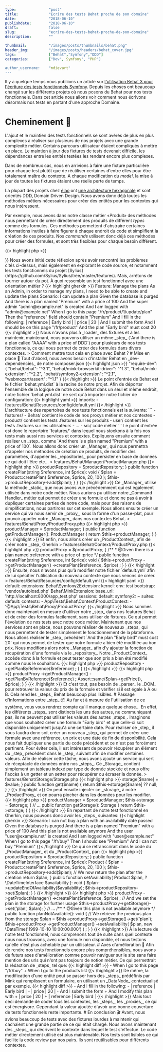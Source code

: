 ```yaml
---
type:               "post"
title:              "Ecrire des tests Behat proche de son domaine"
date:               "2018-06-10"
publishdate:        "2018-06-10"
draft:              false
slug:               "ecrire-des-tests-behat-proche-de-son-domaine"
description:        ""

thumbnail:          "/images/posts/thumbnails/behat.png"
header_img:         "/images/posts/headers/behat_cover.jpg"
tags:               ["Behat","Symfony","DDD"]
categories:         ["Dev", Symfony", "PHP"]

author_username:    "ndievart"
---
```


Il y a quelque temps nous publiions un article sur [l'utilisation Behat 3 pour l'écriture des tests fonctionnels Symfony](/fr/dev/behat-3-pour-vos-tests-fonctionnels/). Depuis les choses ont beaucoup changé sur les différents projets où nous posons du Behat pour nos tests fonctionnels.
Dans cet article nous allons voir comment nous écrivons désormais nos tests en partant d'une approche Domaine.

# Cheminement 📖

L'ajout et le maintien des tests fonctionnels se sont avérés de plus en plus complexes à réaliser sur plusieurs de nos projets avec une grande complexité métier. Certains parcours utilisateur étaient compliqués à mettre en place. Le maintien à jour des fixtures de tests devenait difficile, les dépendances entre les entités testées les rendant encore plus complexes.

Dans de nombreux cas, nous en arrivions à faire une fixture particulière pour chaque test plutôt que de réutiliser certaines d'entre elles pour être totalement maître du contexte. A chaque modification du _model_, la mise à jour de toutes les fixtures étaient une réelle perte de temps.

La plupart des projets chez [élao](https://www.elao.com) ont [une architecture hexagonale](/fr/dev/architecture-hexagonale-symfony) et sont orientés DDD, Domain Driven Design. Nous avons donc déjà toutes les méthodes métiers nécessaires pour créer des entités pour les contextes qui nous intéressent.

Par exemple, nous avons dans notre classe métier «Produit» des méthodes nous permettant de créer directement des produits de différent _types_ comme des formules. Ces méthodes permettent d'abstraire certaines informations inutiles à faire figurer à chaque endroit du code et simplifient la création de ces produits.
Nos _commands_ utilisent donc déjà ces méthodes pour créer des formules, et sont très flexibles pour chaque besoin différent.

{{< highlight php >}}
<?php

class Product
{
  public const TYPE_PLAN = 'plan';

  public static function createPlan(
      string $reference,
      int $price,
      float $vat,
      int $stock
  ) {
      return new self(
        self::TYPE_PLAN,
        $reference,
        $price,
        $vat,
        $stock,
        new \DateTime()
      );
  }
}
{{< /highlight >}}

Nous avons initié cette réflexion après avoir rencontré les problèmes cités ci-dessus, mais également en explorant le code source, et notamment les tests fonctionnels du projet [Sylius](https://github.com/Sylius/Sylius/tree/master/features).

Mais, arrêtons de tourner autour du pot. À quoi ressemble un test fonctionnel avec une orientation métier ?

{{< highlight gherkin >}}
Feature: Manage the plans
  As an Admin, in order to manage my plans, I need to be able to create and update the plans

  Scenario: I can update a plan
    Given the database is purged
    And there is a plan named "Premium" with a price of 100
    And the super admin "admin@example.net" is created
    And I am logged with "admin@example.net"
    When I go to this page "/fr/product/1/update/plan"
    Then the "reference" field should contain "Premium"
    And I fill in the following:
      | reference | Early bird |
      | price     | 20         |
    And I submit the form
    And I should be on this page "/fr/product"
    And the plan "Early bird" must cost 20
{{< /highlight >}}

Nous n'avons plus à _loader_ des fixtures et à les maintenir, maintenant, nous pouvons utiliser un même _step_ (`And there is a plan called "AAAA" with a price of DDD`) pour plusieurs de nos tests fonctionnels, ce qui nous permet de créer des formules dans divers contextes.

> Comment mettre tout cela en place avec Behat ?

# Mise en place 🔧

Tout d'abord, nous avons besoin d'installer Behat en _dev-dependencies_ de notre composer.json

{{< highlight json >}}
"require-dev": {
    "behat/behat": "^3.1",
    "behat/mink-browserkit-driver": "^1.3",
    "behat/mink-extension": "^2.2",
    "behat/symfony2-extension": "^2.1",
    "webmozart/assert": "^1.1"
}
{{< /highlight >}}

Le point d'entrée de Behat est le fichier `behat.yml.dist` à la racine de notre projet. Afin de déporter l'ensemble de la logique de notre code Behat dans un seul et même endroit, notre fichier `behat.yml.dist` ne sert qu'à importer notre fichier de configuration:


{{< highlight yaml >}}
imports:
  - features/Behat/Resources/config/default.yml
{{< /highlight >}}

L'architecture des repertoires de nos tests fonctionnels est la suivante:

```
- features/
    - Behat/ contient le code de nos proxys métier et nos contextes
    - product/ contient les tests .features sur les produits
    - user/ contient les tests .features sur les utilisateurs
    - ...
- src/ code métier
```

Le point d'entrée est donc le repertoire `features/` dans lequel nous stockons à la fois nos tests mais aussi nos services et contextes.

Expliquons ensuite comment réaliser un _step_ comme `And there is a plan named "Premium" with a price of 100`.

Nous allons donc créer un _Manager_ qui nous permettra d'appeler nos méthodes de création de produits, de modifier des paramètres, d'appeler les _repositories_ pour persister en base de données ce qui doit l'être etc...

> features/Behat/Manager/ProductManager.php

{{< highlight php >}}
<?php

namespace App\Tests\Behat\Manager;

class ProductManager
{
    private $productRepository;

    public function __construct(
        ProductRepositoryInterface $productRepository
    ) {
        $this->productRepository = $productRepository;
    }

    public function createPlan(string $reference, int $price): void
    {
         $plan = Product::createPlan(
            $reference,
            $price,
            20,
            100
        );

        $this->productRepository->add($plan);
    }
}
{{< /highlight >}}

Ce _Manager_ utilise la méthode _static_ que nous avons vue précédemment qui est également utilisée dans notre code métier. Nous aurions pu utiliser notre _Command Handler_ métier qui permet de créer une formule et donc ne pas à avoir à dupliquer certaines parties de notre code, mais pour des raisons de simplifications, nous partirons sur cet exemple.

Nous allons ensuite créer un service qui va nous servir de _proxy_, sous la forme d'un passe-plat, pour pouvoir appeler notre _Manager_ dans nos contextes Behat.

> features/Behat/Proxy/ProductProxy.php

{{< highlight php >}}
<?php

namespace App\Tests\Behat\Proxy;

class ProductProxy
{
    private $productManager;

    public function __construct(
        ProductManager $productManager
    ) {
        $this->productManager = $productManager;
    }

    public function getProductManager(): ProductManager
    {
         return $this->productManager;
    }
}
{{< /highlight >}}

Et enfin, nous allons créer un _ProductContext_ afin de créer notre _step_ Gherkin

> features/Behat/Context/ProductProxy.php

{{< highlight php >}}
<?php

namespace App\Tests\Behat\Context;

use Behat\Behat\Context\Context;

class ProductContext implements Context
{
    private $productProxy;

    public function __construct(
        ProductProxy $productProxy
    ) {
        $this->productProxy = $productProxy;
    }

    /**
     * @Given there is a plan named :reference with a price of :price
     */
    public function createPlan(string $reference, int $price): void
    {
        $this->productProxy
            ->getProductManager()
            ->createPlan($reference, $price)
        ;
    }
}
{{< /highlight >}}

Ensuite, nous n'avons plus qu'à modifier notre fichier `default.yml` afin de lui spécifier l'utilisation du nouveau contexte que nous venons de créer.

> features/Behat/Resources/config/default.yml

{{< highlight yaml >}}
default:
    extensions:
        Behat\Symfony2Extension:
            kernel:
               env: test
               bootstrap: 'vendor/autoload.php'
        Behat\MinkExtension:
            base_url:  'http://localhost:8000/app_test.php'
            sessions:
                default:
                    symfony2: ~
    suites:
        default:
            contexts:
                - App\Tests\Behat\Context\ProductContext:
                    - '@App\Tests\Behat\Proxy\ProductProxy'
{{< /highlight >}}

Nous sommes donc maintenant en mesure d'utiliser notre _step_ dans nos features Behat et de créer des formules facilement, sans utiliser de fixtures. Ce qui permet l'évolution de nos tests avec notre code métier.

Maintenant que nos services sont en place, nous pouvons réaliser de nouveaux _steps_ qui nous permettent de tester simplement le fonctionnement de la plateforme.
Nous allons réaliser le _step_ précédent `And the plan "Early bird" must cost 20` qui nous permet de tester que notre formule a bien été modifiée au bon prix.

Nous modifions alors notre _Manager_ afin d'y ajouter la fonction de récupération d'une formule via le _repository_. Notre _ProductContext_ accède donc à la formule et peut tester que son prix a bien été modifié comme nous le souhaitons.

{{< highlight php >}}
<?php

namespace App\Tests\Behat\Manager;

class ProductManager
{
    // ...

    public function getPlanByReference(string $reference): Product
    {
        return $this->productRepository
            ->getPlanByReference($reference)
        ;
    }
}
{{< /highlight >}}

{{< highlight php >}}
<?php

namespace App\Tests\Behat\Context;

use Behat\Behat\Context\Context;
use Webmozart\Assert\Assert;

class ProductContext implements Context
{
    // ..

    /**
     * @Given the plan :reference must cost :price
     */
    public function thePlanMustCost(string $reference, int $price)
    {
        $plan = $this->productProxy
            ->getProductManager()
            ->getPlanByReference($reference)
        ;

        Assert::same($plan->getPrice(), $price);
    }
}
{{< /highlight >}}

Et c'est tout, pas besoin de _parser_ le _DOM_ pour retrouver la valeur du prix de la formule et vérifier si il est égale à A ou B. Cela rend les _steps_ Behat beaucoup plus lisibles.

# Passage d'informations entre _step_ 📦

Au fur et à mesure de l'utilisation de ce système, vous vous rendrez compte qu'il manque quelque chose... En effet, les différents _steps_ sont distincts les uns des autres, ne communiquant pas, ils ne peuvent pas utiliser les valeurs des autres _steps_.
Imaginons que vous souhaitez créer une formule "Early bird" et que celle-ci soit disponible uniquement jusqu'à une certaine date. Pour réaliser ce _step_ il vous faudra donc soit créer un nouveau _step_ qui permet de créer une formule avec une référence, un prix et une date de fin de disponibilité. Cela nous fait dupliquer une partie du code précédent et ce n'est pas forcément pertinent.

Pour éviter cela, il est intéresant de pouvoir récupérer un élément du _step_ précédent dans le _step_ suivant afin de modifier certaines valeurs.

Afin de réaliser cette tâche, nous avons ajouté un service qui sert de réceptacle de données entre nos _steps_.
Ce _Storage_ contient simplement un tableau indexé par type de donnée stockée et nous offre l'accès à un getter et un setter pour récupérer ou écraser la donnée.

> features/Behat/Storage/Storage.php

{{< highlight php >}}
<?php

namespace App\Tests\Behat\Storage;

class Storage
{
    /** @var array */
    private $storage;

    public function set(string $name, $value): void
    {
        $this->storage[$name] = $value;
    }

    public function get($name)
    {
        return $this->storage[$name] ?? null;
    }
}
{{< /highlight >}}

On peut ensuite injecter ce _storage_ à notre _ProductProxy_ et on pourra piocher dans les données pour les modifier.

{{< highlight php >}}
<?php

namespace App\Tests\Behat\Proxy;

class ProductProxy
{
    private $productManager;
    private $storage

    public function __construct(
        ProductManager $productManager,
        Storage $storage
    ) {
        $this->productManager = $productManager;
        $this->storage = $storage;
    }

    // ...

    public function getStorage(): Storage
    {
         return $this->storage;
    }
}
{{< /highlight >}}

En repartant de notre test fonctionnel en Gherkin, nous pouvons donc avoir les _steps_ suivantes:

{{< highlight gherkin >}}
  Scenario: I can not buy a plan with an availability date passed
    Given the database is purged
    And there is a plan named "Premium" with a price of 100
    And this plan is not available anymore
    And the user "user@example.net" is created
    And I am logged with "user@example.net"
    When I go to this page "/fr/buy"
    Then I should see "Premium"
    And I can not buy "Premium"
{{< /highlight >}}

Ce qui se retranscrirait dans le code du _ProductManager_ et du _ProductContext_ par:

{{< highlight php >}}
<?php

namespace App\Tests\Behat\Manager;

class ProductManager
{
    private $productRepository;

    public function __construct(
        ProductRepositoryInterface $productRepository
    ) {
        $this->productRepository = $productRepository;
    }

    public function createPlan(string $reference, int $price): Product
    {
         $plan = Product::createPlan(
            $reference,
            $price,
            20,
            100
        );

        $this->productRepository->add($plan);

        // We now return the plan after the creation
        return $plan;
    }

    public function setAvailability(
        Product $plan,
        ?\DateTimeInterface $availability
    ): void {
        $plan->updateEndOfAvailability($availability);

        $this->productRepository->set($plan);
    }
}
{{< /highlight >}}

{{< highlight php >}}
<?php

namespace App\Tests\Behat\Context;

use Behat\Behat\Context\Context;
use Webmozart\Assert\Assert;

class ProductContext implements Context
{
    /**
     * @Given there is a plan named :reference with a price of :price
     */
    public function createPlan(string $reference, int $price): void
    {
        // We receive the return of the createPlan function
        $plan = $this->productProxy
            ->getProductManager()
            ->createPlan($reference, $price)
        ;

        // And we set the plan in the storage for further usage
        $this->productProxy->getStorage()->set('plan', $plan);
    }

    // ...

    /**
     * @Given this plan is not available anymore
     */
    public function planNotAvailable(): void
    {
        // We retrieve the previous plan from the storage
        $plan = $this->productProxy->getStorage()->get('plan');

        $this->productProxy
            ->getProductManager()
            ->setAvailability(
                $plan,
                new \DateTime('1999-10-10 10:00:00.000')
            )
        ;
    }
}
{{< /highlight >}}

À la lecture de notre test fonctionnel, nous comprenons tout de suite dans quel contexte nous nous trouvons, avec une formule non disponible, et nous testons qu'elle n'est plus achetable par un utilisateur.

# Axes d'amélioration 🚀

Afin de rendre nos tests fonctionnels encore plus compréhensibles, nous avons de futurs axes d'amélioration comme pouvoir naviguer sur le site sans faire mention des urls qui n'ont pas toujours de notion métier.
Ce qui permettrait la rédaction de _steps_ tel que:

{{< highlight diff >}}
- When I go to this page "/fr/buy"
+ When I go to the products list
{{< /highlight >}}

De même, la modification d'une entité peut se passer hors des _steps_ prédéfinis par Mink qui remplissent un formulaire, en utilisant un _DataNode_ contextualisé par exemple.

{{< highlight diff >}}
- And I fill in the following:
-   | reference | Early bird |
-   | price     | 20         |
- And I submit the form
+ And I modify this plan with
+   | price     | 20         |
+   | reference | Early bird |
{{< /highlight >}}

Mais tout ceci demande de coder tous les contextes, les _steps_, les _proxies_, ce qui est énergivore. Cependant la valeur ajoutée d'avoir une bonne couverture de tests fonctionnels reste importante.

# En conclusion 🎬

Avant, nous avions beaucoup de tests avec des fixtures lourdes à maintenir qui cachaient une grande partie de ce qui était chargé. Nous avons maintenant des _steps_ qui décrivent le contexte dans lequel le test s'effectue. Le code métier directement utilisé est plus maintenable.

Nos tests sont lisibles ce qui facilite la code review par nos pairs. Ils sont réutilisables pour différents contextes.
